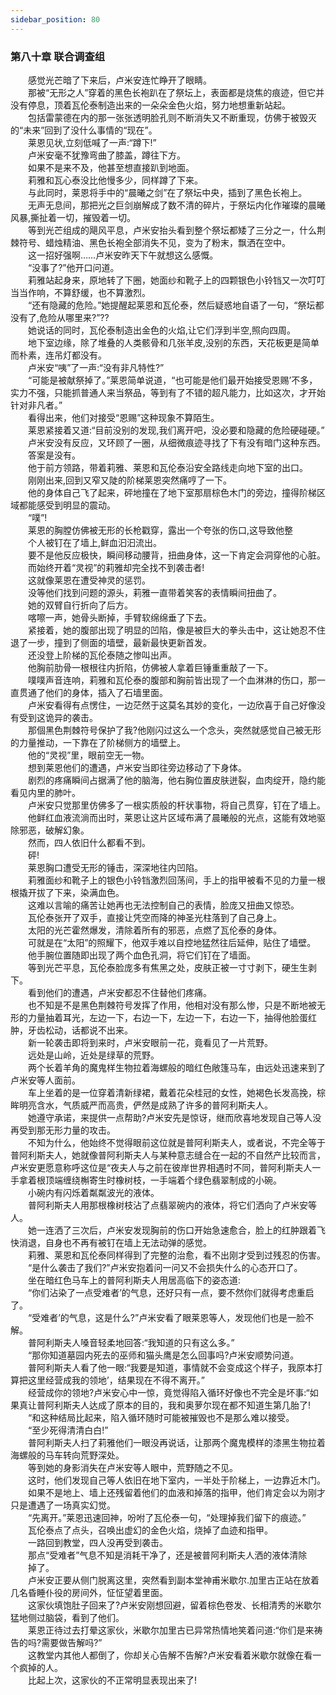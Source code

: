 ```yaml
---
sidebar_position: 80
---
```

### 第八十章 联合调查组  


　　感觉光芒暗了下来后，卢米安连忙睁开了眼睛。  
　　那被“无形之人”穿着的黑色长袍趴在了祭坛上，表面都是烧焦的痕迹，但它并没有停息，顶着瓦伦泰制造出来的一朵朵金色火焰，努力地想重新站起。  
　　包括雷蒙德在内的那一张张透明脸孔则不断消失又不断重现，仿佛于被毁灭的“未来”回到了没什么事情的“现在”。  
　　莱恩见状,立刻低喊了一声:“蹲下!”  
　　卢米安毫不犹豫弯曲了膝盖，蹲往下方。  
　　如果不是来不及，他甚至想直接趴到地面。  
　　莉雅和瓦心泰没比他慢多少，同样蹲了下来。  
　　与此同时，莱恩将手中的“晨曦之剑”在了祭坛中央，插到了黑色长袍上。  
　　无声无息间，那把光之巨剑崩解成了数不清的碎片，于祭坛内化作璀璨的晨曦风暴,撕扯着一切，摧毁着一切。  
　　等到光芒组成的飓风平息，卢米安抬头看到整个祭坛都矮了三分之一，什么荆棘符号、蜡烛精油、黑色长袍全部消失不见，变为了粉末，飘洒在空中。  
　　这一招好强啊……卢米安昨天下午就想这么感慨。  
　　“没事了?”他开口问道。  
　　莉雅站起身来，原地转了下圈，她面纱和靴子上的四颗银色小铃铛又一次叮叮当当作响，不算舒缓，也不算激烈。  
　　“还有隐藏的危险。”她提醒起莱恩和瓦伦泰，然后疑惑地自语了一句，“祭坛都没有了,危险从哪里来?”??  
　　她说话的同时，瓦伦泰制造出金色的火焰,让它们浮到半空,照向四周。  
　　地下室边缘，除了堆叠的人类骸骨和几张羊皮,没别的东西，天花板更是简单而朴素，连吊灯都没有。  
　　卢米安“咦”了一声:“没有非凡特性?”  
　　“可能是被献祭掉了。”莱恩简单说道，“也可能是他们最开始接受恩赐’不多，实力不强，只能抓普通人来当祭品，等到有了不错的超凡能力，比如这次，才开始针对非凡者。”  
　　看得出来，他们对接受“恩赐”这种现象不算陌生。  
　　莱恩紧接着又道:“目前没别的发现,我们离开吧，没必要和隐藏的危险硬碰硬。”  
　　卢米安没有反应，又环顾了一圈，从细微痕迹寻找了下有没有暗门这种东西。  
　　答案是没有。  
　　他于前方领路，带着莉雅、莱恩和瓦伦泰沿安全路线走向地下室的出口。  
　　刚刚出来,回到又窄又陡的阶梯莱恩突然痛哼了一下。  
　　他的身体自己飞了起来，砰地撞在了地下室那扇棕色木门的旁边，撞得阶梯区域都能感受到明显的震动。  
　　“噗”!  
　　莱恩的胸膛仿佛被无形的长枪戳穿，露出一个夸张的伤口,这导致他整  
　　个人被钉在了墙上,鲜血汩汩流出。  
　　要不是他反应极快，瞬间移动腰背，扭曲身体，这一下肯定会洞穿他的心脏。  
　　而始终开着“灵视”的莉雅却完全找不到袭击者!  
　　这就像莱恩在遭受神灵的惩罚。  
　　没等他们找到问题的源头，莉雅一直带着笑客的表情瞬间扭曲了。  
　　她的双臂自行折向了后方。  
　　喀嚓一声，她骨头断掉，手臂软绵绵垂了下去。  
　　紧接着，她的腹部出现了明显的凹陷，像是被巨大的拳头击中，这让她忍不住退了一步，撞到了侧面的墙壁，最新最快更新首发。  
　　还没登上阶梯的瓦伦泰随之惨叫出声。  
　　他胸前肋骨一根根往内折陷，仿佛被人拿着巨锤重重敲了一下。  
　　噗噗声音连响，莉雅和瓦伦泰的腹部和胸前皆出现了一个血淋淋的伤口，那一直贯通了他们的身体，插入了石墙里面。  
　　卢米安看得有点愣住，一边茫然于这莫名其妙的变化，一边欣喜于自己好像没有受到这诡异的袭击。  
　　那個黑色荆棘符号保护了我?他刚闪过这么一个念头，突然就感觉自己被无形的力量推动，一下靠在了阶梯侧方的墙壁上。  
　　他的“灵视”里，眼前空无一物。  
　　想到莱恩他们的遭遇，卢米安当即往旁边移动了下身体。  
　　剧烈的疼痛瞬间占据满了他的脑海，他右胸位置皮肤迸裂，血肉绽开，隐约能看见内里的肺叶。  
　　卢米安只觉那里仿佛多了一根实质般的杆状事物，将自己贯穿，钉在了墙上。  
　　他鲜红血液流淌而出时，莱恩让这片区域布满了晨曦般的光点，这能有效地驱除邪恶，破解幻象。  
　　然而，四人依旧什么都看不到。  
　　砰!  
　　莱恩胸口遭受无形的锤击，深深地往内凹陷。  
　　莉雅面纱和靴子上的银色小铃铛激烈回荡间，手上的指甲被看不见的力量一根根撬开拔了下来，染满血色。  
　　这难以言喻的痛苦让她再也无法控制自己的表情，脸庞又扭曲又惊恐。  
　　瓦伦泰张开了双手，直接让凭空而降的神圣光柱落到了自己身上。  
　　太阳的光芒霍然爆发，清除着所有的邪恶，点燃了瓦伦泰的身体。  
　　可就是在“太阳”的照耀下，他双手难以自控地猛然往后延伸，贴住了墙壁。  
　　他手腕位置随即出现了两个血色孔洞，将它们钉在了墙面。  
　　等到光芒平息，瓦伦泰脸庞多有焦黑之处，皮肤正被一寸寸剥下，硬生生剥下。  
　　看到他们的遭遇，卢米安都忍不住替他们疼痛。  
　　也不知是不是黑色荆棘符号发挥了作用，他相对没有那么惨，只是不断地被无形的力量抽着耳光，左边一下，右边一下，左边一下，右边一下，抽得他脸蛋红肿，牙齿松动，话都说不出来。  
　　新一轮袭击即将到来时，卢米安眼前一花，竟看见了一片荒野。  
　　远处是山岭，近处是绿草的荒野。  
　　两个长着羊角的魔鬼样生物拉着海螺般的暗红色敞篷马车，由远处迅速来到了卢米安等人面前。  
　　车上坐着的是一位穿着清新绿裙，戴着花朵桂冠的女性，她褐色长发高挽，棕眸明亮含水，气质威严而高贵，俨然是成熟了许多的普阿利斯夫人。  
　　她遵守承诺，来提供一点帮助?卢米安先是惊讶，继而欣喜地发现自己等人没再受到那无形力量的攻击。  
　　不知为什么，他始终不觉得眼前这位就是普阿利斯夫人，或者说，不完全等于普阿利斯夫人，她就像普阿利斯夫人与某种意志缝合在一起的不自然产比较而言，卢米安更愿意称呼这位是“夜夫人与之前在彼岸世界相遇时不同，普阿利斯夫人一手拿着根顶端缠绕槲寄生时橡树枝，一手端着个绿色翡翠制成的小碗。  
　　小碗内有闪烁着粼粼波光的液体。  
　　普阿利斯夫人用那根橡树枝沾了点翡翠碗内的液体，将它们洒向了卢米安等人。  
　　她一连洒了三次后，卢米安发现胸前的伤口开始急速愈合，脸上的红肿跟着飞快消退，自身也不再有被钉在墙上无法动弹的感觉。  
　　莉雅、莱恩和瓦伦泰同样得到了完整的治愈，看不出刚才受到过残忍的伤害。  
　　“是什么袭击了我们?”卢米安抱着问一问又不会损失什么的心态开口了。  
　　坐在暗红色马车上的普阿利斯夫人用居高临下的姿态道:  
　　“你们沾染了一点受难者’的气息，还好只有一点，要不然你们就得考虑重启了。  
　　“受难者’的气息，这是什么?”卢米安看了眼莱恩等人，发现他们也是一脸不解。  
　　普阿利斯夫人嗓音轻柔地回答:“我知道的只有这么多。”  
　　“那你知道墓园内死去的巫师和猫头鹰是怎么回事吗?卢米安顺势问道。  
　　普阿利斯夫人看了他一眼:“我要是知道，事情就不会变成这个样子，我原本打算把这里经营成我的领地’，结果现在不得不离开。”  
　　经营成你的领地?卢米安心中一惊，竟觉得陷入循环好像也不完全是坏事:“如果真让普阿利斯夫人达成了原本的目的，我和奥萝尔现在都不知道生第几胎了!  
　　“和这种结局比起来，陷入循环随时可能被摧毁也不是那么难以接受。  
　　“至少死得清清白白!”  
　　普阿利斯夫人扫了莉雅他们一眼没再说话，让那两个魔鬼模样的漆黑生物拉着海螺般的马车转向荒野深处。  
　　等到她的身影消失在卢米安等人眼中，荒野随之不见。  
　　这时，他们发现自己等人依旧在地下室内，一半处于阶梯上，一边靠近木门。  
　　如果不是地上、墙上还残留着他们的血液和掉落的指甲，他们肯定会以为刚才只是遭遇了一场真实幻觉。  
　　“先离开。”莱恩迅速回神，吩咐了瓦伦泰一句，“处理掉我们留下的痕迹。”  
　　瓦伦泰点了点头，召唤出虚幻的金色火焰，烧掉了血迹和指甲。  
　　一路回到教堂，四人没再受到袭击。  
　　那点“受难者”气息不知是消耗干净了，还是被普阿利斯夫人洒的液体清除  
　　掉了。  
　　卢米安正要从侧门脱离这里，突然看到副本堂神甫米歇尔.加里古正站在放着几名昏睡仆役的房间外，怔怔望着里面。  
　　这家伙填饱肚子回来了?卢米安刚想回避，留着棕色卷发、长相清秀的米歇尔猛地侧过脑袋，看到了他们。  
　　莱恩正待过去打晕这家伙，米歇尔加里古已异常热情地笑着问道:“你们是来祷告的吗?需要做告解吗?”  
　　这教堂内其他人都倒了，你却关心告解不告解?卢米安看着米歇尔就像在看一个疯掉的人。  
　　比起上次，这家伙的不正常明显表现出来了!  

